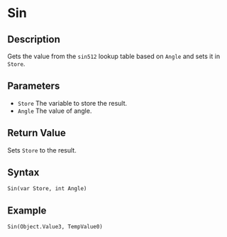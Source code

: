 # Sin

## Description
Gets the value from the `sin512` lookup table based on `Angle` and sets it in `Store`.

## Parameters
- `Store`
The variable to store the result.
- `Angle`
The value of angle.

## Return Value
Sets `Store` to the result.

## Syntax
```
Sin(var Store, int Angle)
```

## Example
```
Sin(Object.Value3, TempValue0)
```